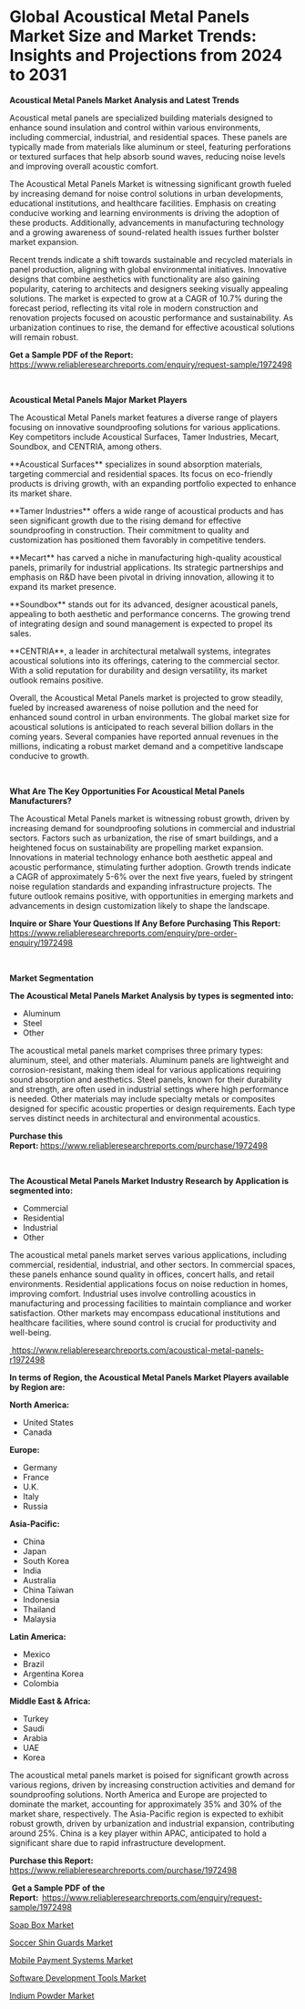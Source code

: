 <p><h1>Global Acoustical Metal Panels Market Size and Market Trends: Insights and Projections from 2024 to 2031</h1></p><p><strong>Acoustical Metal Panels Market Analysis and Latest Trends</strong></p>
<p><p>Acoustical metal panels are specialized building materials designed to enhance sound insulation and control within various environments, including commercial, industrial, and residential spaces. These panels are typically made from materials like aluminum or steel, featuring perforations or textured surfaces that help absorb sound waves, reducing noise levels and improving overall acoustic comfort.</p><p>The Acoustical Metal Panels Market is witnessing significant growth fueled by increasing demand for noise control solutions in urban developments, educational institutions, and healthcare facilities. Emphasis on creating conducive working and learning environments is driving the adoption of these products. Additionally, advancements in manufacturing technology and a growing awareness of sound-related health issues further bolster market expansion.</p><p>Recent trends indicate a shift towards sustainable and recycled materials in panel production, aligning with global environmental initiatives. Innovative designs that combine aesthetics with functionality are also gaining popularity, catering to architects and designers seeking visually appealing solutions. The market is expected to grow at a CAGR of 10.7% during the forecast period, reflecting its vital role in modern construction and renovation projects focused on acoustic performance and sustainability. As urbanization continues to rise, the demand for effective acoustical solutions will remain robust.</p></p>
<p><strong>Get a Sample PDF of the Report:&nbsp;</strong> <a href="https://www.reliableresearchreports.com/enquiry/request-sample/1972498?utm_campaign=36&utm_medium=2&utm_source=Github&utm_content=ia&utm_term=14112024&utm_id=acoustical-metal-panels">https://www.reliableresearchreports.com/enquiry/request-sample/1972498</a></p>
<p>&nbsp;</p>
<p><strong>Acoustical Metal Panels Major Market Players</strong></p>
<p><p>The Acoustical Metal Panels market features a diverse range of players focusing on innovative soundproofing solutions for various applications. Key competitors include Acoustical Surfaces, Tamer Industries, Mecart, Soundbox, and CENTRIA, among others.</p><p>**Acoustical Surfaces** specializes in sound absorption materials, targeting commercial and residential spaces. Its focus on eco-friendly products is driving growth, with an expanding portfolio expected to enhance its market share.</p><p>**Tamer Industries** offers a wide range of acoustical products and has seen significant growth due to the rising demand for effective soundproofing in construction. Their commitment to quality and customization has positioned them favorably in competitive tenders.</p><p>**Mecart** has carved a niche in manufacturing high-quality acoustical panels, primarily for industrial applications. Its strategic partnerships and emphasis on R&D have been pivotal in driving innovation, allowing it to expand its market presence.</p><p>**Soundbox** stands out for its advanced, designer acoustical panels, appealing to both aesthetic and performance concerns. The growing trend of integrating design and sound management is expected to propel its sales.</p><p>**CENTRIA**, a leader in architectural metalwall systems, integrates acoustical solutions into its offerings, catering to the commercial sector. With a solid reputation for durability and design versatility, its market outlook remains positive.</p><p>Overall, the Acoustical Metal Panels market is projected to grow steadily, fueled by increased awareness of noise pollution and the need for enhanced sound control in urban environments. The global market size for acoustical solutions is anticipated to reach several billion dollars in the coming years. Several companies have reported annual revenues in the millions, indicating a robust market demand and a competitive landscape conducive to growth.</p></p>
<p>&nbsp;</p>
<p><strong>What Are The Key Opportunities For Acoustical Metal Panels Manufacturers?</strong></p>
<p><p>The Acoustical Metal Panels market is witnessing robust growth, driven by increasing demand for soundproofing solutions in commercial and industrial sectors. Factors such as urbanization, the rise of smart buildings, and a heightened focus on sustainability are propelling market expansion. Innovations in material technology enhance both aesthetic appeal and acoustic performance, stimulating further adoption. Growth trends indicate a CAGR of approximately 5-6% over the next five years, fueled by stringent noise regulation standards and expanding infrastructure projects. The future outlook remains positive, with opportunities in emerging markets and advancements in design customization likely to shape the landscape.</p></p>
<p><strong>Inquire or Share Your Questions If Any Before Purchasing This Report:</strong> <a href="https://www.reliableresearchreports.com/enquiry/pre-order-enquiry/1972498?utm_campaign=36&utm_medium=2&utm_source=Github&utm_content=ia&utm_term=14112024&utm_id=acoustical-metal-panels">https://www.reliableresearchreports.com/enquiry/pre-order-enquiry/1972498</a></p>
<p>&nbsp;</p>
<p><strong>Market Segmentation</strong></p>
<p><strong>The Acoustical Metal Panels Market Analysis by types is segmented into:</strong></p>
<p><ul><li>Aluminum</li><li>Steel</li><li>Other</li></ul></p>
<p><p>The acoustical metal panels market comprises three primary types: aluminum, steel, and other materials. Aluminum panels are lightweight and corrosion-resistant, making them ideal for various applications requiring sound absorption and aesthetics. Steel panels, known for their durability and strength, are often used in industrial settings where high performance is needed. Other materials may include specialty metals or composites designed for specific acoustic properties or design requirements. Each type serves distinct needs in architectural and environmental acoustics.</p></p>
<p><strong>Purchase this Report:&nbsp;</strong><a href="https://www.reliableresearchreports.com/purchase/1972498?utm_campaign=36&utm_medium=2&utm_source=Github&utm_content=ia&utm_term=14112024&utm_id=acoustical-metal-panels">https://www.reliableresearchreports.com/purchase/1972498</a></p>
<p>&nbsp;</p>
<p><strong>The Acoustical Metal Panels Market Industry Research by Application is segmented into:</strong></p>
<p><ul><li>Commercial</li><li>Residential</li><li>Industrial</li><li>Other</li></ul></p>
<p><p>The acoustical metal panels market serves various applications, including commercial, residential, industrial, and other sectors. In commercial spaces, these panels enhance sound quality in offices, concert halls, and retail environments. Residential applications focus on noise reduction in homes, improving comfort. Industrial uses involve controlling acoustics in manufacturing and processing facilities to maintain compliance and worker satisfaction. Other markets may encompass educational institutions and healthcare facilities, where sound control is crucial for productivity and well-being.</p></p>
<p><a href="https://www.reliableresearchreports.com/acoustical-metal-panels-r1972498?utm_campaign=36&utm_medium=2&utm_source=Github&utm_content=ia&utm_term=14112024&utm_id=acoustical-metal-panels">&nbsp;https://www.reliableresearchreports.com/acoustical-metal-panels-r1972498</a></p>
<p><strong>In terms of Region, the Acoustical Metal Panels Market Players available by Region are:</strong></p>
<p>
    <p> <strong> North America: </strong>
        <ul>
            <li>United States</li>
            <li>Canada</li>
        </ul>
        </p> 
    <p> <strong> Europe: </strong>
        <ul>
            <li>Germany</li>
            <li>France</li>
            <li>U.K.</li>
            <li>Italy</li>
            <li>Russia</li>
        </ul>
        </p> 
    <p> <strong> Asia-Pacific: </strong>
        <ul>
            <li>China</li>
            <li>Japan</li>
            <li>South Korea</li>
            <li>India</li>
            <li>Australia</li>
            <li>China Taiwan</li>
            <li>Indonesia</li>
            <li>Thailand</li>
            <li>Malaysia</li>
        </ul>
        </p> 
    <p> <strong> Latin America: </strong>
        <ul>
            <li>Mexico</li>
            <li>Brazil</li>
            <li>Argentina Korea</li>
            <li>Colombia</li>
        </ul>
        </p> 
    <p> <strong> Middle East & Africa: </strong>
        <ul>
            <li>Turkey</li>
            <li>Saudi</li>
            <li>Arabia</li>
            <li>UAE</li>
            <li>Korea</li>
        </ul>
    </p>
    </p>
<p><p>The acoustical metal panels market is poised for significant growth across various regions, driven by increasing construction activities and demand for soundproofing solutions. North America and Europe are projected to dominate the market, accounting for approximately 35% and 30% of the market share, respectively. The Asia-Pacific region is expected to exhibit robust growth, driven by urbanization and industrial expansion, contributing around 25%. China is a key player within APAC, anticipated to hold a significant share due to rapid infrastructure development.</p></p>
<p><strong>Purchase this Report: </strong><a href="https://www.reliableresearchreports.com/purchase/1972498?utm_campaign=36&utm_medium=2&utm_source=Github&utm_content=ia&utm_term=14112024&utm_id=acoustical-metal-panels">https://www.reliableresearchreports.com/purchase/1972498</a></p>
<p>&nbsp;<strong>Get a Sample PDF of the Report:&nbsp;&nbsp;</strong><a href="https://www.reliableresearchreports.com/enquiry/request-sample/1972498?utm_campaign=36&utm_medium=2&utm_source=Github&utm_content=ia&utm_term=14112024&utm_id=acoustical-metal-panels">https://www.reliableresearchreports.com/enquiry/request-sample/1972498</a></p>
<p><strong></strong></p>
<p><p><a href="https://www.linkedin.com/pulse/soap-box-market-opportunities-emerging-global-trends-ylxuc?utm_campaign=36&utm_medium=2&utm_source=Github&utm_content=ia&utm_term=14112024&utm_id=acoustical-metal-panels">Soap Box Market</a></p><p><a href="https://www.linkedin.com/pulse/influencing-factors-soccer-shin-guards-market-insights-hlfdc?utm_campaign=36&utm_medium=2&utm_source=Github&utm_content=ia&utm_term=14112024&utm_id=acoustical-metal-panels">Soccer Shin Guards Market</a></p><p><a href="https://issuu.com/reportprime-2/docs/mobile-payment-systems-market-size-_8e821a589463c7?utm_campaign=36&utm_medium=2&utm_source=Github&utm_content=ia&utm_term=14112024&utm_id=acoustical-metal-panels">Mobile Payment Systems Market</a></p><p><a href="https://issuu.com/reportprime-2/docs/software-development-tools-market-s_62b8ecbd766a91?utm_campaign=36&utm_medium=2&utm_source=Github&utm_content=ia&utm_term=14112024&utm_id=acoustical-metal-panels">Software Development Tools Market</a></p><p><a href="https://github.com/pizolina/Market-Research-Report-List-6/blob/main/indium-powder-market.md?utm_campaign=36&utm_medium=2&utm_source=Github&utm_content=ia&utm_term=14112024&utm_id=acoustical-metal-panels">Indium Powder Market</a></p></p>
